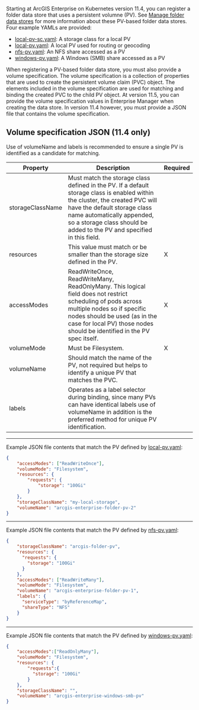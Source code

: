 Starting at ArcGIS Enterprise on Kubernetes version 11.4, you can register a folder data store that uses a persistent volumne (PV). See [Manage folder data stores](https://enterprise-k8s.arcgis.com/en/latest/administer/system-managed-data-stores.htm#ESRI_SECTION1_6A836545AC0645B48C8B11631714A935) for more information about these PV-based folder data stores. Four example YAMLs are provided:

- [local-pv-sc.yaml](https://github.com/Esri/arcgis-enterprise-on-kubernetes-resources/blob/main/PVsAsDataStores/local-pv-sc.yaml): A storage class for a local PV
- [local-pv.yaml](https://github.com/Esri/arcgis-enterprise-on-kubernetes-resources/blob/main/PVsAsDataStores/local-pv.yaml): A local PV used for routing or geocoding
- [nfs-pv.yaml](https://github.com/Esri/arcgis-enterprise-on-kubernetes-resources/blob/main/PVsAsDataStores/nfs-pv.yaml): An NFS share accessed as a PV
- [windows-pv.yaml](https://github.com/Esri/arcgis-enterprise-on-kubernetes-resources/blob/main/PVsAsDataStores/windows-pv.yaml): A Windows (SMB) share accessed as a PV

When registering a PV-based folder data store, you must also provide a volume specification. The volume specification is a collection of properties that are used to create the persistent volume claim (PVC) object. The elements included in the volume specification are used for matching and binding the created PVC to the child PV object. At version 11.5, you can provide the volume specification values in Enterprise Manager when creating the data store. In version 11.4 however, you must provide a JSON file that contains the volume specification. 

## Volume specification JSON (11.4 only)

 Use of volumeName and labels is recommended to ensure a single PV is identified as a candidate for matching.

| Property | Description | Required |
|--|--|--|
| storageClassName | Must match the storage class defined in the PV. If a default storage class is enabled within the cluster, the created PVC will have the default storage class name automatically appended, so a storage class should be added to the PV and specified in this field. |  |
| resources | This value must match or be smaller than the storage size defined in the PV. | X |
| accessModes | ReadWriteOnce, ReadWriteMany, ReadOnlyMany. This logical field does not restrict scheduling of pods across multiple nodes so if specific nodes should be used (as in the case for local PV) those nodes should be identified in the PV spec itself. | X |
| volumeMode | Must be Filesystem. | X |
| volumeName | Should match the name of the PV, not required but helps to identify a unique PV that matches the PVC. |  |
| labels | Operates as a label selector during binding, since many PVs can have identical labels use of volumeName in addition is the preferred method for unique PV identification. |  |

___

Example JSON file contents that match the PV defined by [local-pv.yaml](https://github.com/Esri/arcgis-enterprise-on-kubernetes-resources/blob/main/PVsAsDataStores/local-pv.yaml):
```json
{
    "accessModes": ["ReadWriteOnce"],
    "volumeMode": "Filesystem",
    "resources": {
        "requests": {
            "storage": "100Gi"
        }
    },
    "storageClassName": "my-local-storage", 
    "volumeName": "arcgis-enterprise-folder-pv-2"
}
```
___

Example JSON file contents that match the PV defined by [nfs-pv.yaml](https://github.com/Esri/arcgis-enterprise-on-kubernetes-resources/blob/main/PVsAsDataStores/nfs-pv.yaml):
```json
{
    "storageClassName": "arcgis-folder-pv",
    "resources": {
      "requests": {
        "storage": "100Gi"
      }
    },
    "accessModes": ["ReadWriteMany"],
    "volumeMode": "Filesystem",
    "volumeName": "arcgis-enterprise-folder-pv-1",
    "labels": {
      "serviceType": "byReferenceMap",
      "shareType": "NFS"
    }
}
```
___

Example JSON file contents that match the PV defined by [windows-pv.yaml](https://github.com/Esri/arcgis-enterprise-on-kubernetes-resources/blob/main/PVsAsDataStores/windows-pv.yaml):
```json
{
    "accessModes":["ReadOnlyMany"],
    "volumeMode": "Filesystem",
    "resources": {
        "requests":{
          "storage": "100Gi"
        }
    },
    "storageClassName": "",
    "volumeName": "arcgis-enterprise-windows-smb-pv"
}
```
